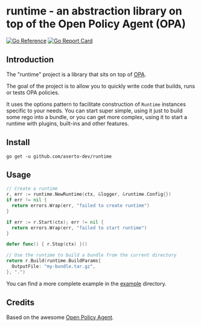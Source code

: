 # runtime - an abstraction library on top of the Open Policy Agent (OPA)

[![Go Reference](https://pkg.go.dev/badge/github.com/aserto-dev/runtime.svg)](https://pkg.go.dev/github.com/aserto-dev/runtime)
[![Go Report Card](https://goreportcard.com/badge/github.com/aserto-dev/runtime)](https://goreportcard.com/report/github.com/aserto-dev/runtime)

## Introduction

The "runtime" project is a library that sits on top of [OPA](https://github.com/open-policy-agent/opa).

The goal of the project is to allow you to quickly write code that builds, runs or tests OPA policies.

It uses the options pattern to facilitate construction of `Runtime` instances specific to your needs. You can start super simple, using it just to build some rego into a bundle, or you can get more complex, using it to start a runtime with plugins, built-ins and other features.

## Install

```shell
go get -u github.com/aserto-dev/runtime
```

## Usage

```go
// Create a runtime
r, err := runtime.NewRuntime(ctx, &logger, &runtime.Config{})
if err != nil {
  return errors.Wrap(err, "failed to create runtime")
}

if err := r.Start(ctx); err != nil {
  return errors.Wrap(err, "failed to start runtime")
}

defer func() { r.Stop(ctx) }()

// Use the runtime to build a bundle from the current directory
return r.Build(runtime.BuildParams{
  OutputFile: "my-bundle.tar.gz",
}, ".")
```

You can find a more complete example in the [example](./example/) directory.

## Credits

Based on the awesome [Open Policy Agent](https://github.com/open-policy-agent/opa).
